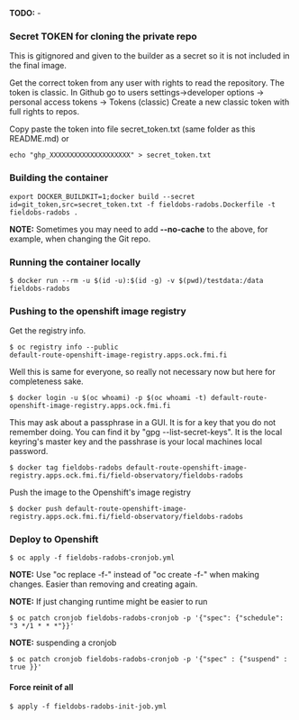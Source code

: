 **TODO:** -

### Secret TOKEN for cloning the private repo

This is gitignored and given to the builder as a secret so it is not included in the final image. 

Get the correct token from any user with rights to read the repository. 
The token is classic. 
In Github go to users settings->developer options -> personal access tokens -> Tokens (classic)
Create a new classic token with full rights to repos.

Copy paste the token into file secret_token.txt (same folder as this README.md) or
 
    echo "ghp_XXXXXXXXXXXXXXXXXXXX" > secret_token.txt

### Building the container

    export DOCKER_BUILDKIT=1;docker build --secret id=git_token,src=secret_token.txt -f fieldobs-radobs.Dockerfile -t fieldobs-radobs .

**NOTE:** Sometimes you may need to add **--no-cache** to the above, for example, when changing the Git repo.

### Running the container locally

    $ docker run --rm -u $(id -u):$(id -g) -v $(pwd)/testdata:/data fieldobs-radobs

### Pushing to the openshift image registry
Get the registry info.

    $ oc registry info --public
    default-route-openshift-image-registry.apps.ock.fmi.fi

Well this is same for everyone, so really not necessary now but here for completeness sake.

    $ docker login -u $(oc whoami) -p $(oc whoami -t) default-route-openshift-image-registry.apps.ock.fmi.fi

This may ask about a passphrase in a GUI. It is for a key that you do not remember doing. 
You can find it by "gpg --list-secret-keys". 
It is the local keyring's master key and the passhrase is your local machines local password.

    $ docker tag fieldobs-radobs default-route-openshift-image-registry.apps.ock.fmi.fi/field-observatory/fieldobs-radobs

Push the image to the Openshift's image registry

    $ docker push default-route-openshift-image-registry.apps.ock.fmi.fi/field-observatory/fieldobs-radobs

### Deploy to Openshift

    $ oc apply -f fieldobs-radobs-cronjob.yml

**NOTE:** Use "oc replace -f-" instead of "oc create -f-" when making changes. Easier than removing and creating again.

**NOTE:** If just changing runtime might be easier to run 

    $ oc patch cronjob fieldobs-radobs-cronjob -p '{"spec": {"schedule": "3 */1 * * *"}}'

**NOTE:** suspending a cronjob

    $ oc patch cronjob fieldobs-radobs-cronjob -p '{"spec" : {"suspend" : true }}'

#### Force reinit of all

    $ apply -f fieldobs-radobs-init-job.yml
